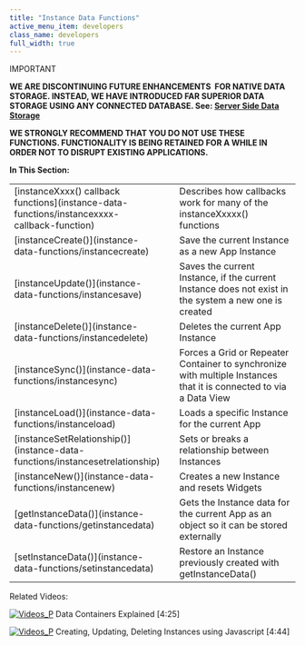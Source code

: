 ```yaml
---
title: "Instance Data Functions"
active_menu_item: developers
class_name: developers
full_width: true
---
```



IMPORTANT

**WE ARE DISCONTINUING FUTURE ENHANCEMENTS  FOR NATIVE DATA STORAGE. INSTEAD, WE HAVE INTRODUCED FAR SUPERIOR DATA STORAGE USING ANY CONNECTED DATABASE. See: [Server Side Data Storage](../../../product-guide/data-storage/server-side-data-storage/)**

**WE STRONGLY RECOMMEND THAT YOU DO NOT USE THESE FUNCTIONS. FUNCTIONALITY IS BEING RETAINED FOR A WHILE IN ORDER NOT TO DISRUPT EXISTING APPLICATIONS.**

**In This Section:**

<table>
<tr>
<td width="232">
[instanceXxxx() callback functions](instance-data-functions/instancexxxx-callback-function)

</td>
<td width="17">
</td>
<td width="631">
Describes how callbacks work for many of the instanceXxxxx() functions

</td>
</tr>
<tr>
<td width="232">
[instanceCreate()](instance-data-functions/instancecreate)

</td>
<td width="17">
</td>
<td width="631">
Save the current Instance as a new App Instance

</td>
</tr>
<tr>
<td width="232">
[instanceUpdate()](instance-data-functions/instancesave)

</td>
<td width="17">
</td>
<td width="631">
Saves the current Instance, if the current Instance does not exist in the system a new one is created

</td>
</tr>
<tr>
<td width="232">
[instanceDelete()](instance-data-functions/instancedelete)

</td>
<td width="17">
</td>
<td width="631">
Deletes the current App Instance

</td>
</tr>
<tr>
<td width="232">
[instanceSync()](instance-data-functions/instancesync)

</td>
<td width="17">
</td>
<td width="631">
Forces a Grid or Repeater Container to synchronize with multiple Instances that it is connected to via a Data View

</td>
</tr>
<tr>
<td width="232">
[instanceLoad()](instance-data-functions/instanceload)

</td>
<td width="17">
</td>
<td width="631">
Loads a specific Instance for the current App

</td>
</tr>
<tr>
<td width="232">
[instanceSetRelationship()](instance-data-functions/instancesetrelationship)

</td>
<td width="17">
</td>
<td width="631">
Sets or breaks a relationship between Instances

</td>
</tr>
<tr>
<td width="232">
[instanceNew()](instance-data-functions/instancenew)

</td>
<td width="17">
</td>
<td width="631">
Creates a new Instance and resets Widgets

</td>
</tr>
<tr>
<td width="232">
[getInstanceData()](instance-data-functions/getinstancedata)

</td>
<td width="17">
</td>
<td width="631">
Gets the Instance data for the current App as an object so it can be stored externally

</td>
</tr>
<tr>
<td width="232">
[setInstanceData()](instance-data-functions/setinstancedata)

</td>
<td width="17">
</td>
<td width="631">
Restore an Instance previously created with getInstanceData()

</td>
</tr>
</table>
Related Videos:

[![Videos\_P](/img/docs/videos_p.png)](http://www.youtube.com/v/TrfVkAavkOQ?autoplay=1&hd=1&fs=1&showsearch=0&rel=0&) Data Containers Explained [4:25]

[![Videos\_P](/img/docs/videos_p.png)](http://www.youtube.com/v/ezafw_TVk8s?autoplay=1&hd=1&fs=1&showsearch=0&rel=0&) Creating, Updating, Deleting Instances using Javascript [4:44]

